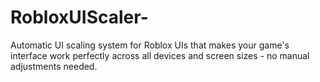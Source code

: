 # RobloxUIScaler-
Automatic UI scaling system for Roblox UIs that makes your game's interface work perfectly across all devices and screen sizes - no manual adjustments needed.
